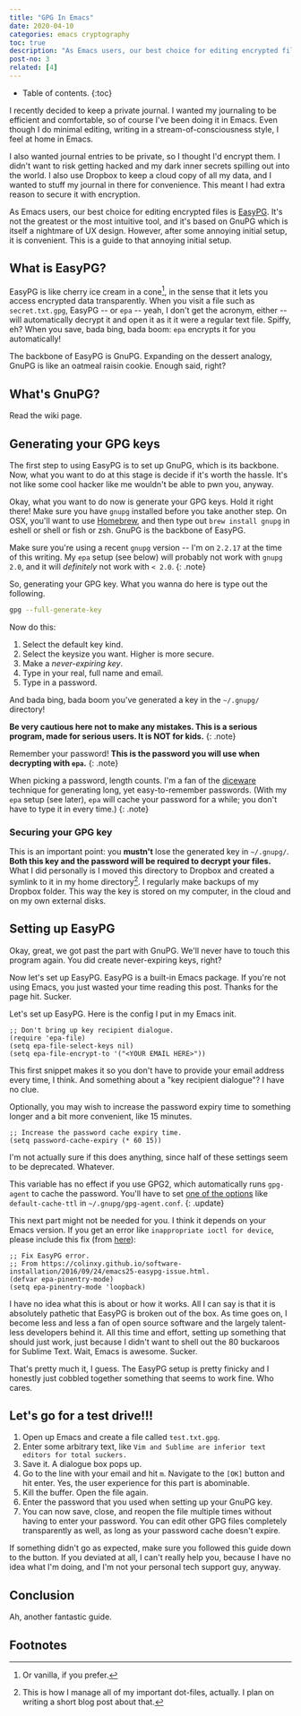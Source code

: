 ```yaml
---
title: "GPG In Emacs"
date: 2020-04-10
categories: emacs cryptography
toc: true
description: "As Emacs users, our best choice for editing encrypted files is EasyPG. It's not the greatest or the most intuitive tool, and it's based on GnuPG which is itself a nightmare of UX design. However, after some annoying initial setup, it is convenient. This is a guide to that annoying initial setup."
post-no: 3
related: [4]
---
```


* Table of contents.
{:toc}

I recently decided to keep a private journal. I wanted my journaling to be efficient and comfortable, so of course I've been doing it in Emacs. Even though I do minimal editing, writing in a stream-of-consciousness style, I feel at home in Emacs.

I also wanted journal entries to be private, so I thought I'd encrypt them. I didn't want to risk getting hacked and my dark inner secrets spilling out into the world. I also use Dropbox to keep a cloud copy of all my data, and I wanted to stuff my journal in there for convenience. This meant I had extra reason to secure it with encryption.

As Emacs users, our best choice for editing encrypted files is [EasyPG](https://epg.osdn.jp/). It's not the greatest or the most intuitive tool, and it's based on GnuPG which is itself a nightmare of UX design. However, after some annoying initial setup, it is convenient. This is a guide to that annoying initial setup.

## What is EasyPG?

EasyPG is like cherry ice cream in a cone[^ice-cream], in the sense that it lets you access encrypted data transparently. When you visit a file such as `secret.txt.gpg`, EasyPG -- or `epa` -- yeah, I don't get the acronym, either -- will automatically decrypt it and open it as it it were a regular text file. Spiffy, eh? When you save, bada bing, bada boom: `epa` encrypts it for you automatically!

[^ice-cream]: Or vanilla, if you prefer.

The backbone of EasyPG is GnuPG. Expanding on the dessert analogy, GnuPG is like an oatmeal raisin cookie. Enough said, right?

## What's GnuPG?

Read the wiki page.

## Generating your GPG keys

The first step to using EasyPG is to set up GnuPG, which is its backbone. Now, what you want to do at this stage is decide if it's worth the hassle. It's not like some cool hacker like me wouldn't be able to pwn you, anyway.

Okay, what you want to do now is generate your GPG keys. Hold it right there! Make sure you have `gnupg` installed before you take another step. On OSX, you'll want to use [Homebrew](http://brew.sh/), and then type out `brew install gnupg` in eshell or shell or fish or zsh. GnuPG is the backbone of EasyPG.

Make sure you're using a recent `gnupg` version -- I'm on `2.2.17` at the time of this writing. My `epa` setup (see below) will probably not work with `gnupg 2.0`, and it will *definitely* not work with `< 2.0`.
{: .note}

So, generating your GPG key. What you wanna do here is type out the following.

```bash
gpg --full-generate-key
```

Now do this:

1. Select the default key kind.
1. Select the keysize you want. Higher is more secure.
1. Make a *never-expiring key*.
1. Type in your real, full name and email.
1. Type in a password.

And bada bing, bada boom you've generated a key in the `~/.gnupg/` directory!

**Be very cautious here not to make any mistakes. This is a serious program, made for serious users. It is NOT for kids.**
{: .note}

Remember your password! **This is the password you will use when decrypting with `epa`.**
{: .note}

When picking a password, length counts. I'm a fan of the [diceware](https://en.wikipedia.org/wiki/Diceware) technique for generating long, yet easy-to-remember passwords. (With my `epa` setup (see later), `epa` will cache your password for a while; you don't have to type it in every time.)
{: .note}

### Securing your GPG key

This is an important point: you **mustn't** lose the generated key in `~/.gnupg/`. **Both this key and the password will be required to decrypt your files.** What I did personally is I moved this directory to Dropbox and created a symlink to it in my home directory[^genius]. I regularly make backups of my Dropbox folder. This way the key is stored on my computer, in the cloud and on my own external disks.

[^genius]: This is how I manage all of my important dot-files, actually. I plan on writing a short blog post about that.

## Setting up EasyPG

Okay, great, we got past the part with GnuPG. We'll never have to touch this program again. You did create never-expiring keys, right?

Now let's set up EasyPG. EasyPG is a built-in Emacs package. If you're not using Emacs, you just wasted your time reading this post. Thanks for the page hit. Sucker.

Let's set up EasyPG. Here is the config I put in my Emacs init.

```elisp
;; Don't bring up key recipient dialogue.
(require 'epa-file)
(setq epa-file-select-keys nil)
(setq epa-file-encrypt-to '("<YOUR EMAIL HERE>"))
```

This first snippet makes it so you don't have to provide your email address every time, I think. And something about a "key recipient dialogue"? I have no clue.

Optionally, you may wish to increase the password expiry time to something longer and a bit more convenient, like 15 minutes.

```elisp
;; Increase the password cache expiry time.
(setq password-cache-expiry (* 60 15))
```

I'm not actually sure if this does anything, since half of these settings seem to be deprecated. Whatever.

This variable has no effect if you use GPG2, which automatically runs `gpg-agent` to cache the password. You'll have to set [one of the options](https://www.gnupg.org/documentation/manuals/gnupg/Agent-Options.html) like `default-cache-ttl` in `~/.gnupg/gpg-agent.conf`.
{: .update}

This next part might not be needed for you. I think it depends on your Emacs version. If you get an error like `inappropriate ioctl for device`, please include this fix (from [here](https://colinxy.github.io/software-installation/2016/09/24/emacs25-easypg-issue.html)):

```elisp
;; Fix EasyPG error.
;; From https://colinxy.github.io/software-installation/2016/09/24/emacs25-easypg-issue.html.
(defvar epa-pinentry-mode)
(setq epa-pinentry-mode 'loopback)
```

I have no idea what this is about or how it works. All I can say is that it is absolutely pathetic that EasyPG is broken out of the box. As time goes on, I become less and less a fan of open source software and the largely talent-less developers behind it. All this time and effort, setting up something that should just work, just because I didn't want to shell out the 80 buckaroos for Sublime Text. Wait, Emacs is awesome. Sucker.

That's pretty much it, I guess. The EasyPG setup is pretty finicky and I honestly just cobbled together something that seems to work fine. Who cares.

## Let's go for a test drive!!!

1. Open up Emacs and create a file called `test.txt.gpg`.
1. Enter some arbitrary text, like `Vim and Sublime are inferior text editors for total suckers.`
1. Save it. A dialogue box pops up.
1. Go to the line with your email and hit `m`. Navigate to the `[OK]` button and hit enter. Yes, the user experience for this part is abominable.
1. Kill the buffer. Open the file again.
1. Enter the password that you used when setting up your GnuPG key.
1. You can now save, close, and reopen the file multiple times without having to enter your password. You can edit other GPG files completely transparently as well, as long as your password cache doesn't expire.

If something didn't go as expected, make sure you followed this guide down to the button. If you deviated at all, I can't really help you, because I have no idea what I'm doing, and I'm not your personal tech support guy, anyway.

## Conclusion

Ah, another fantastic guide.

## Footnotes
